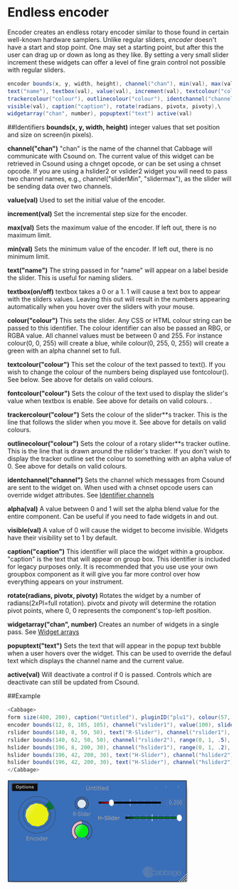 # Endless encoder

Encoder creates an endless rotary encoder similar to those found in certain well-known hardware samplers. Unlike regular sliders, *encoder* doesn't have a start and stop point. One may set a starting point, but after this the user can drag up or down as long as they like. By setting a very small slider increment these widgets can offer a level of fine grain control not possible with regular sliders. 

```csharp
encoder bounds(x, y, width, height), channel("chan"), min(val), max(val)\
text("name"), textbox(val), value(val), increment(val), textcolour("colour"), fontcolour("colour"), \
trackercolour("colour"), outlinecolour("colour"), identchannel("channel"), alpha(val), \
visible(val), caption("caption"), rotate(radians, pivotx, pivoty),\
widgetarray("chan", number), popuptext("text") active(val)
```
<!--(End of syntax)/-->

##Identifiers
**bounds(x, y, width, height)** integer values that set position and size on screen(in pixels). 

**channel("chan")** "chan" is the name of the channel that Cabbage will communicate with Csound on. The current value of this widget can be retrieved in Csound using a chnget opcode, or can be set using a chnset opcode. If you are using a hslider2 or vslider2 widget you will need to pass two channel names, e.g., channel("sliderMin", "slidermax"), as the slider will be sending data over two channels. 

**value(val)** Used to set the initial value of the encoder.

**increment(val)** Set the incremental step size for the encoder.

**max(val)** Sets the maximum value of the encoder. If left out, there is no maximum limit. 

**min(val)** Sets the minimum value of the encoder. If left out, there is no minimum limit. 

**text("name")** The string passed in for "name" will appear on a label beside the slider. This is useful for naming sliders.   

**textbox(on/off)** textbox takes a 0 or a 1. 1 will cause a text box to appear with the sliders values. Leaving this out will result in the numbers appearing automatically when you hover over the sliders with your mouse.

**colour("colour")** This sets the slider. Any CSS or HTML colour string can be passed to this identifier. The colour identifier can also be passed an RBG, or RGBA value. All channel values must be between 0 and 255. For instance colour(0, 0, 255) will create a blue, while colour(0, 255, 0, 255) will create a green with an alpha channel set to full. 

**textcolour("colour")** This set the colour of the text passed to text(). If you wish to change the colour of the numbers being displayed use fontcolour(). See below. See above for details on valid colours. 

**fontcolour("colour")** Sets the colour of the text used to display the slider's value when textbox is enable. See above for details on valid colours. .

**trackercolour("colour")** Sets the colour of the slider**s tracker. This is the line that follows the slider when you move it. See above for details on valid colours. 

**outlinecolour("colour")** Sets the colour of a rotary slider**s tracker outline. This is the line that is drawn around the rslider's tracker. If you don't wish to display the tracker outline set the colour to something with an alpha value of 0. See above for details on valid colours.  

**identchannel("channel")** Sets the channel which messages from Csound are sent to the widget on. When used with a chnset opcode users can override widget attributes. See [Identifier channels](./identchannels.md) 

**alpha(val)** A value between 0 and 1 will set the alpha blend value for the entire component. Can be useful if you need to fade widgets in and out. 

**visible(val)** A value of 0 will cause the widget to become invisible. Widgets have their visibility set to 1 by default. 

**caption("caption")** This identifier will place the widget within a groupbox. "caption" is the text that will appear on group box. This identifier is included for legacy purposes only. It is recommended that you use use your own groupbox component as it will give you far more control over how everything appears on your instrument. 

**rotate(radians, pivotx, pivoty)** Rotates the widget by a number of radians(2xPI=full rotation). pivotx and pivoty will determine the rotation pivot points, where 0, 0 represents the component's top-left position. 

**widgetarray("chan", number)** Creates an number of widgets in a single pass. See [Widget arrays](./widget_arrays.md)

**popuptext("text")** Sets the text that will appear in the popup text bubble when a user hovers over the widget. This can be used to override the defaul text which displays the channel name and the current value. 

**active(val)** Will deactivate a control if 0 is passed. Controls which are deactivate can still be updated from Csound.

<!--(End of identifiers)/-->

##Example
```csharp
<Cabbage>
form size(400, 200), caption("Untitled"), pluginID("plu1"), colour(57, 110, 185)
encoder bounds(12, 8, 105, 105), channel("vslider1"), value(100), sliderincr(0.01), text("Encoder"), colour("yellow")
rslider bounds(140, 8, 50, 50), text("R-Slider"), channel("rslider1"), range(0, 1, 0)
rslider bounds(140, 62, 50, 50), channel("rslider2"), range(0, 1, .5), colour("lime"), trackercolour("pink")
hslider bounds(196, 8, 200, 30), channel("hslider1"), range(0, 1, .2), trackercolour("red"), textbox(1)
hslider bounds(196, 42, 200, 30), text("H-Slider"), channel("hslider2"), range(0, 1, 1)
hslider bounds(196, 42, 200, 30), text("H-Slider"), channel("hslider2"), range(0, 1, 1)
</Cabbage>
```

![Encoder](images/encoder.png)